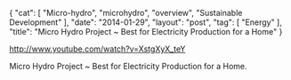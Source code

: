 {
   "cat": [
      "Micro-hydro",
      "microhydro",
      "overview",
      "Sustainable Development"
   ],
   "date": "2014-01-29",
   "layout": "post",
   "tag": [
      "Energy"
   ],
   "title": "Micro Hydro Project ~ Best for Electricity Production for a Home"
}

http://www.youtube.com/watch?v=XstgXyX_teY  

Micro Hydro Project ~ Best for Electricity Production for a Home.
